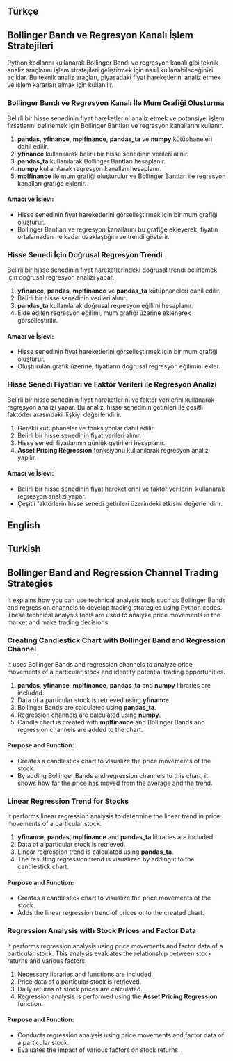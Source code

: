 ## Türkçe
## Bollinger Bandı ve Regresyon Kanalı İşlem Stratejileri

Python kodlarını kullanarak Bollinger Bandı ve regresyon kanalı gibi teknik analiz araçlarını işlem stratejileri geliştirmek için nasıl kullanabileceğinizi açıklar. Bu teknik analiz araçları, piyasadaki fiyat hareketlerini analiz etmek ve işlem kararları almak için kullanılır.

### Bollinger Bandı ve Regresyon Kanalı İle Mum Grafiği Oluşturma

Belirli bir hisse senedinin fiyat hareketlerini analiz etmek ve potansiyel işlem fırsatlarını belirlemek için Bollinger Bantları ve regresyon kanallarını kullanır.

1. **pandas**, **yfinance**, **mplfinance**, **pandas_ta** ve **numpy** kütüphaneleri dahil edilir.
2. **yfinance** kullanılarak belirli bir hisse senedinin verileri alınır.
3. **pandas_ta** kullanılarak Bollinger Bantları hesaplanır.
4. **numpy** kullanılarak regresyon kanalları hesaplanır.
5. **mplfinance** ile mum grafiği oluşturulur ve Bollinger Bantları ile regresyon kanalları grafiğe eklenir.

#### Amacı ve İşlevi:

- Hisse senedinin fiyat hareketlerini görselleştirmek için bir mum grafiği oluşturur.
- Bollinger Bantları ve regresyon kanallarını bu grafiğe ekleyerek, fiyatın ortalamadan ne kadar uzaklaştığını ve trendi gösterir.

### Hisse Senedi İçin Doğrusal Regresyon Trendi

Belirli bir hisse senedinin fiyat hareketlerindeki doğrusal trendi belirlemek için doğrusal regresyon analizi yapar.

1. **yfinance**, **pandas**, **mplfinance** ve **pandas_ta** kütüphaneleri dahil edilir.
2. Belirli bir hisse senedinin verileri alınır.
3. **pandas_ta** kullanılarak doğrusal regresyon eğilimi hesaplanır.
4. Elde edilen regresyon eğilimi, mum grafiği üzerine eklenerek görselleştirilir.

#### Amacı ve İşlevi:

- Hisse senedinin fiyat hareketlerini görselleştirmek için bir mum grafiği oluşturur.
- Oluşturulan grafik üzerine, fiyatların doğrusal regresyon eğilimini ekler.

### Hisse Senedi Fiyatları ve Faktör Verileri ile Regresyon Analizi

Belirli bir hisse senedinin fiyat hareketlerini ve faktör verilerini kullanarak regresyon analizi yapar. Bu analiz, hisse senedinin getirileri ile çeşitli faktörler arasındaki ilişkiyi değerlendirir.

1. Gerekli kütüphaneler ve fonksiyonlar dahil edilir.
2. Belirli bir hisse senedinin fiyat verileri alınır.
3. Hisse senedi fiyatlarının günlük getirileri hesaplanır.
4. **Asset Pricing Regression** fonksiyonu kullanılarak regresyon analizi yapılır.

#### Amacı ve İşlevi:

- Belirli bir hisse senedinin fiyat hareketlerini ve faktör verilerini kullanarak regresyon analizi yapar.
- Çeşitli faktörlerin hisse senedi getirileri üzerindeki etkisini değerlendirir.


## English

## Turkish
## Bollinger Band and Regression Channel Trading Strategies

It explains how you can use technical analysis tools such as Bollinger Bands and regression channels to develop trading strategies using Python codes. These technical analysis tools are used to analyze price movements in the market and make trading decisions.

### Creating Candlestick Chart with Bollinger Band and Regression Channel

It uses Bollinger Bands and regression channels to analyze price movements of a particular stock and identify potential trading opportunities.

1. **pandas**, **yfinance**, **mplfinance**, **pandas_ta** and **numpy** libraries are included.
2. Data of a particular stock is retrieved using **yfinance**.
3. Bollinger Bands are calculated using **pandas_ta**.
4. Regression channels are calculated using **numpy**.
5. Candle chart is created with **mplfinance** and Bollinger Bands and regression channels are added to the chart.

#### Purpose and Function:

- Creates a candlestick chart to visualize the price movements of the stock.
- By adding Bollinger Bands and regression channels to this chart, it shows how far the price has moved from the average and the trend.

### Linear Regression Trend for Stocks

It performs linear regression analysis to determine the linear trend in price movements of a particular stock.

1. **yfinance**, **pandas**, **mplfinance** and **pandas_ta** libraries are included.
2. Data of a particular stock is retrieved.
3. Linear regression trend is calculated using **pandas_ta**.
4. The resulting regression trend is visualized by adding it to the candlestick chart.

#### Purpose and Function:

- Creates a candlestick chart to visualize the price movements of the stock.
- Adds the linear regression trend of prices onto the created chart.

### Regression Analysis with Stock Prices and Factor Data

It performs regression analysis using price movements and factor data of a particular stock. This analysis evaluates the relationship between stock returns and various factors.

1. Necessary libraries and functions are included.
2. Price data of a particular stock is retrieved.
3. Daily returns of stock prices are calculated.
4. Regression analysis is performed using the **Asset Pricing Regression** function.

#### Purpose and Function:

- Conducts regression analysis using price movements and factor data of a particular stock.
- Evaluates the impact of various factors on stock returns.

